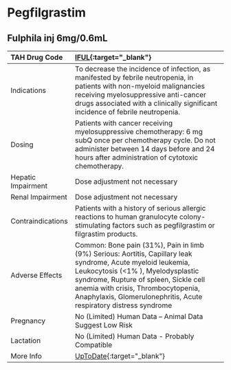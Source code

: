 # Pegfilgrastim

## Fulphila inj 6mg/0.6mL

| TAH Drug Code      | [IFUL](https://www.tahsda.org.tw/drugs/hissearch.php?drug_code=IFUL){:target="_blank"}                                                                                                                                                                                                                  |
|:-------------------|:--------------------------------------------------------------------------------------------------------------------------------------------------------------------------------------------------------------------------------------------------------------------------------------------------------|
| Indications        | To decrease the incidence of infection, as manifested by febrile neutropenia, in patients with non-myeloid malignancies receiving myelosuppressive anti-cancer drugs associated with a clinically significant incidence of febrile neutropenia.                                                         |
| Dosing             | Patients with cancer receiving myelosuppressive chemotherapy: 6 mg subQ once per chemotherapy cycle. Do not administer between 14 days before and 24 hours after administration of cytotoxic chemotherapy.                                                                                              |
| Hepatic Impairment | Dose adjustment not necessary                                                                                                                                                                                                                                                                           |
| Renal Impairment   | Dose adjustment not necessary                                                                                                                                                                                                                                                                           |
| Contraindications  | Patients with a history of serious allergic reactions to human granulocyte colony-stimulating factors such as pegfilgrastim or filgrastim products.                                                                                                                                                     |
| Adverse Effects    | Common: Bone pain (31%), Pain in limb (9%) Serious: Aortitis, Capillary leak syndrome, Acute myeloid leukemia, Leukocytosis (<1% ), Myelodysplastic syndrome, Rupture of spleen, Sickle cell anemia with crisis, Thrombocytopenia, Anaphylaxis, Glomerulonephritis, Acute respiratory distress syndrome |
| Pregnancy          | No (Limited) Human Data – Animal Data Suggest Low Risk                                                                                                                                                                                                                                                  |
| Lactation          | No (Limited) Human Data - Probably Compatible                                                                                                                                                                                                                                                           |
| More Info          | [UpToDate](https://www.uptodate.com/contents/pegfilgrastim-drug-information){:target="_blank"}                                                                                                                                                                                                          |

